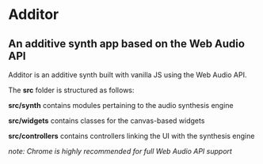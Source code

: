 Additor
=======
An additive synth app based on the Web Audio API
------------------------------------------------

Additor is an additive synth built with vanilla JS using the Web Audio API.

The **src** folder is structured as follows:

**src/synth** contains modules pertaining to the audio synthesis engine

**src/widgets** contains classes for the canvas-based widgets

**src/controllers** contains controllers linking the UI with the synthesis engine

*note: Chrome is highly recommended for full Web Audio API support*

